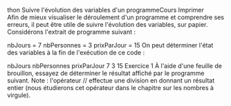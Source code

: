 thon
Suivre l'évolution des variables d'un programmeCours
Imprimer	
Afin de mieux visualiser le déroulement d'un programme et comprendre ses erreurs, il peut être utile de suivre l'évolution des variables, sur papier. Considérons l'extrait de programme suivant :

nbJours = 7
nbPersonnes = 3
prixParJour = 15
On peut déterminer l'état des variables à la fin de l'exécution de ce code :

nbJours	nbPersonnes	prixParJour
7	3	15
Exercice 1
À l'aide d'une feuille de brouillon, essayez de déterminer le résultat affiché par le programme suivant. Note : l'opérateur // effectue une division en donnant un résultat entier (nous étudierons cet opérateur dans le chapitre sur les nombres à virgule).